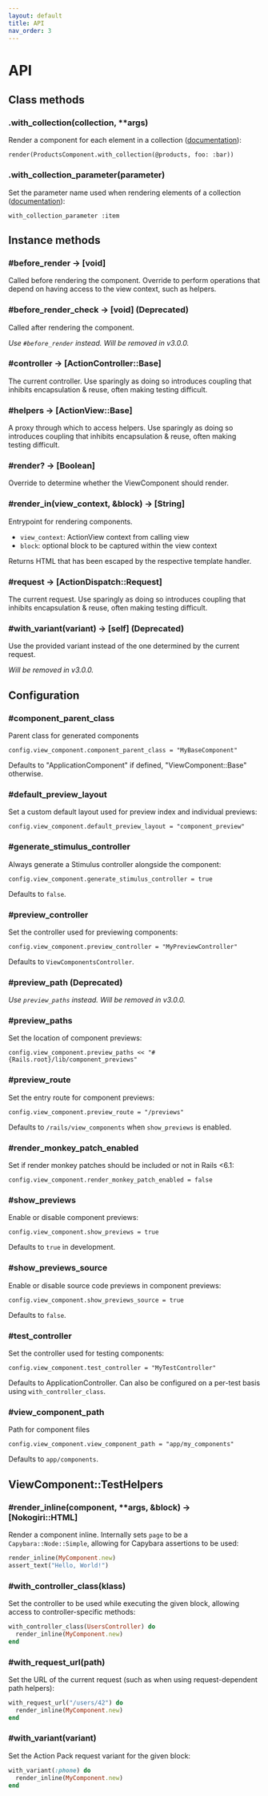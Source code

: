 ```yaml
---
layout: default
title: API
nav_order: 3
---
```


<!-- Warning: AUTO-GENERATED file, don't edit. Add code comments to your Ruby instead <3 -->

# API

## Class methods

### .with_collection(collection, **args)

Render a component for each element in a collection ([documentation](/guide/collections)):

    render(ProductsComponent.with_collection(@products, foo: :bar))

### .with_collection_parameter(parameter)

Set the parameter name used when rendering elements of a collection ([documentation](/guide/collections)):

    with_collection_parameter :item

## Instance methods

### #before_render → [void]

Called before rendering the component. Override to perform operations that
depend on having access to the view context, such as helpers.

### #before_render_check → [void] (Deprecated)

Called after rendering the component.

_Use `#before_render` instead. Will be removed in v3.0.0._

### #controller → [ActionController::Base]

The current controller. Use sparingly as doing so introduces coupling
that inhibits encapsulation & reuse, often making testing difficult.

### #helpers → [ActionView::Base]

A proxy through which to access helpers. Use sparingly as doing so introduces
coupling that inhibits encapsulation & reuse, often making testing difficult.

### #render? → [Boolean]

Override to determine whether the ViewComponent should render.

### #render_in(view_context, &block) → [String]

Entrypoint for rendering components.

- `view_context`: ActionView context from calling view
- `block`: optional block to be captured within the view context

Returns HTML that has been escaped by the respective template handler.

### #request → [ActionDispatch::Request]

The current request. Use sparingly as doing so introduces coupling that
inhibits encapsulation & reuse, often making testing difficult.

### #with_variant(variant) → [self] (Deprecated)

Use the provided variant instead of the one determined by the current request.

_Will be removed in v3.0.0._

## Configuration

### #component_parent_class

Parent class for generated components

    config.view_component.component_parent_class = "MyBaseComponent"

Defaults to "ApplicationComponent" if defined, "ViewComponent::Base" otherwise.

### #default_preview_layout

Set a custom default layout used for preview index and individual previews:

    config.view_component.default_preview_layout = "component_preview"

### #generate_stimulus_controller

Always generate a Stimulus controller alongside the component:

    config.view_component.generate_stimulus_controller = true

Defaults to `false`.

### #preview_controller

Set the controller used for previewing components:

    config.view_component.preview_controller = "MyPreviewController"

Defaults to `ViewComponentsController`.

### #preview_path (Deprecated)

_Use `preview_paths` instead. Will be removed in v3.0.0._

### #preview_paths

Set the location of component previews:

    config.view_component.preview_paths << "#{Rails.root}/lib/component_previews"

### #preview_route

Set the entry route for component previews:

    config.view_component.preview_route = "/previews"

Defaults to `/rails/view_components` when `show_previews` is enabled.

### #render_monkey_patch_enabled

Set if render monkey patches should be included or not in Rails <6.1:

    config.view_component.render_monkey_patch_enabled = false

### #show_previews

Enable or disable component previews:

    config.view_component.show_previews = true

Defaults to `true` in development.

### #show_previews_source

Enable or disable source code previews in component previews:

    config.view_component.show_previews_source = true

Defaults to `false`.

### #test_controller

Set the controller used for testing components:

    config.view_component.test_controller = "MyTestController"

Defaults to ApplicationController. Can also be configured on a per-test
basis using `with_controller_class`.

### #view_component_path

Path for component files

    config.view_component.view_component_path = "app/my_components"

Defaults to `app/components`.

## ViewComponent::TestHelpers

### #render_inline(component, **args, &block) → [Nokogiri::HTML]

Render a component inline. Internally sets `page` to be a `Capybara::Node::Simple`,
allowing for Capybara assertions to be used:

```ruby
render_inline(MyComponent.new)
assert_text("Hello, World!")
```

### #with_controller_class(klass)

Set the controller to be used while executing the given block,
allowing access to controller-specific methods:

```ruby
with_controller_class(UsersController) do
  render_inline(MyComponent.new)
end
```

### #with_request_url(path)

Set the URL of the current request (such as when using request-dependent path helpers):

```ruby
with_request_url("/users/42") do
  render_inline(MyComponent.new)
end
```

### #with_variant(variant)

Set the Action Pack request variant for the given block:

```ruby
with_variant(:phone) do
  render_inline(MyComponent.new)
end
```
